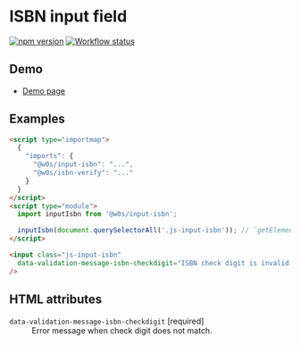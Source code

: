 # ISBN input field

[![npm version](https://badge.fury.io/js/%40w0s%2Finput-isbn.svg)](https://www.npmjs.com/package/@w0s/input-isbn)
[![Workflow status](https://github.com/SaekiTominaga/js-library-browser/actions/workflows/package-input-isbn.yml/badge.svg)](https://github.com/SaekiTominaga/js-library-browser/actions/workflows/package-input-isbn.yml)

## Demo

- [Demo page](https://saekitominaga.github.io/js-library-browser/packages/input-isbn/demo/)

## Examples

```HTML
<script type="importmap">
  {
    "imports": {
      "@w0s/input-isbn": "...",
      "@w0s/isbn-verify": "..."
    }
  }
</script>
<script type="module">
  import inputIsbn from '@w0s/input-isbn';

  inputIsbn(document.querySelectorAll('.js-input-isbn')); // `getElementById()` or `getElementsByClassName()` or `getElementsByTagName()` or `querySelector()` or `querySelectorAll()`
</script>

<input class="js-input-isbn"
  data-validation-message-isbn-checkdigit="ISBN check digit is invalid."
/>
```

## HTML attributes

<dl>
<dt><code>data-validation-message-isbn-checkdigit</code> [required]</dt>
<dd>Error message when check digit does not match.</dd>
</dl>
